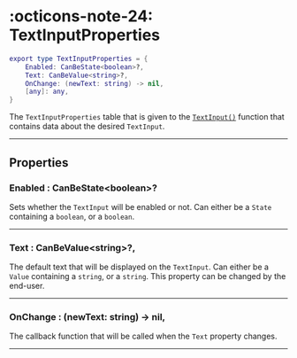 <h1 class="api-header" markdown>
    <span class="api-icon" markdown>:octicons-note-24:</span>
    <span class="api-title">TextInputProperties</span>
</h1>

```lua
export type TextInputProperties = {
	Enabled: CanBeState<boolean>?,
	Text: CanBeValue<string>?,
	OnChange: (newText: string) -> nil,
	[any]: any,
}
```

The `TextInputProperties` table that is given to the [`TextInput()`](../../members/input/TextInput.md) function that contains data about the desired `TextInput`.

----

## Properties

<h3 markdown>
	Enabled
	<span class="api-property-type">
		: CanBeState&lt;boolean&gt;?
	</span>
</h3>

Sets whether the `TextInput` will be enabled or not. Can either be a `State` containing a `boolean`, or a `boolean`.

----

<h3 markdown>
	Text
	<span class="api-property-type">
		: CanBeValue&lt;string&gt;?,
	</span>
</h3>

The default text that will be displayed on the `TextInput`. Can either be a `Value` containing a `string`, or a `string`.
This property can be changed by the end-user.

----

<h3 markdown>
	OnChange
	<span class="api-property-type">
		: (newText: string) -> nil,
	</span>
</h3>

The callback function that will be called when the `Text` property changes.

----
